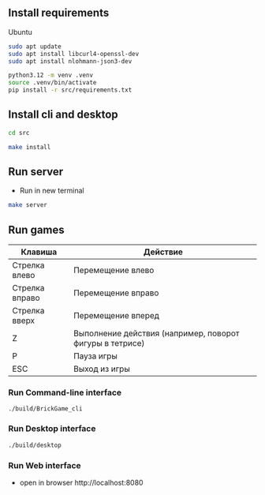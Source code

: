 ## Install requirements

Ubuntu

```bash
sudo apt update
sudo apt install libcurl4-openssl-dev
sudo apt install nlohmann-json3-dev
```

```bash
python3.12 -m venv .venv
source .venv/bin/activate
pip install -r src/requirements.txt
```

## Install cli and desktop

```bash
cd src
```

```bash
make install
```

## Run server

* Run in new terminal

```bash
make server
```

## Run games

| Клавиша | Действие |
|---------|----------|
| Стрелка влево  | Перемещение влево |
| Стрелка вправо | Перемещение вправо |
| Стрелка вверх  | Перемещение вперед |
| Z       | Выполнение действия (например, поворот фигуры в тетрисе) |
| P       | Пауза игры |
| ESC     | Выход из игры |


### Run Command-line interface
```
./build/BrickGame_cli     
```

### Run Desktop interface
```bash
./build/desktop
```
### Run Web interface

* open in browser http://localhost:8080